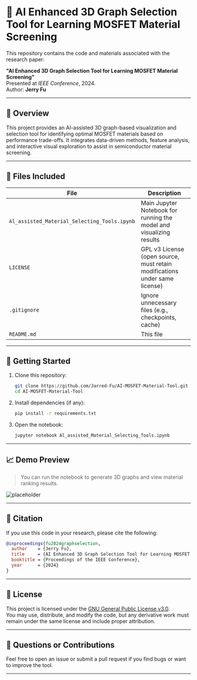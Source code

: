 # 🧠 AI Enhanced 3D Graph Selection Tool for Learning MOSFET Material Screening

This repository contains the code and materials associated with the research paper:

**"AI Enhanced 3D Graph Selection Tool for Learning MOSFET Material Screening"**  
Presented at *IEEE Conference*, 2024.  
Author: **Jerry Fu**

---

## 📌 Overview

This project provides an AI-assisted 3D graph-based visualization and selection tool for identifying optimal MOSFET materials based on performance trade-offs. It integrates data-driven methods, feature analysis, and interactive visual exploration to assist in semiconductor material screening.

---

## 📁 Files Included

| File | Description |
|------|-------------|
| `Al_assisted_Material_Selecting_Tools.ipynb` | Main Jupyter Notebook for running the model and visualizing results |
| `LICENSE` | GPL v3 License (open source, must retain modifications under same license) |
| `.gitignore` | Ignore unnecessary files (e.g., checkpoints, cache) |
| `README.md` | This file |

---

## 🚀 Getting Started

1. Clone this repository:
    ```bash
    git clone https://github.com/Jarred-Fu/AI-MOSFET-Material-Tool.git
    cd AI-MOSFET-Material-Tool
    ```

2. Install dependencies (if any):
    ```bash
    pip install -r requirements.txt
    ```

3. Open the notebook:
    ```bash
    jupyter notebook Al_assisted_Material_Selecting_Tools.ipynb
    ```

---

## 📈 Demo Preview

> You can run the notebook to generate 3D graphs and view material ranking results.

![placeholder](https://via.placeholder.com/600x250?text=Insert+Graph+Snapshot+Here)

---

## 🔖 Citation

If you use this code in your research, please cite the following:

```bibtex
@inproceedings{fu2024graphselection,
  author    = {Jerry Fu},
  title     = {AI Enhanced 3D Graph Selection Tool for Learning MOSFET Material Screening},
  booktitle = {Proceedings of the IEEE Conference},
  year      = {2024}
}
```

---

## 📄 License

This project is licensed under the [GNU General Public License v3.0](LICENSE).  
You may use, distribute, and modify the code, but any derivative work must remain under the same license and include proper attribution.

---

## 🙋 Questions or Contributions

Feel free to open an issue or submit a pull request if you find bugs or want to improve the tool.

---